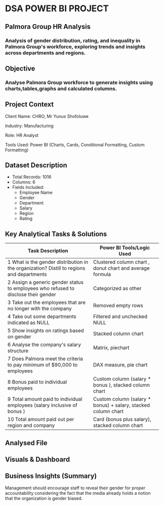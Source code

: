 # DSA POWER BI PROJECT
## Palmora Group HR Analysis
### Analysis of gender distribution, rating, and inequality in Palmora Group's workforce, exploring trends and insights across departments and regions.

## Objective

### Analyse Palmora Group workforce to generate insights using charts,tables,graphs and calculated columns.

## Project Context
Client Name: CHRO, Mr Yunus Shofoluwe

Industry: Manufacturing

Role: HR Analyst

Tools Used: Power BI (Charts, Cards, Conditional Formatting, Custom Formatting)

## Dataset Description
* Total Records: 1016
* Columns: 6
* Fields Included:
   * Employee Name
   * Gender
   * Department
   * Salary
   * Region
   * Rating

## Key Analytical Tasks & Solutions
| Task Description | Power BI Tools/Logic Used |
| ---------------- | ------------------------- |
| 1  What is the gender distribution in the organization? Distill to regions and departments | Clustered column chart , donut chart and average formula |
| 2  Assign a generic gender status to employees who refused to disclose their gender | Categorized as other |
| 3  Take out the employees that are no longer with the company | Removed empty rows
| 4  Take out some departments indicated as NULL | Filtered and unchecked NULL |
| 5  Show insights on ratings based on gender | Stacked column chart |
| 6  Analyse the company's salary structure | Matrix, piechart |
| 7  Does Palmora meet the criteria to pay minimum of $90,000 to employees | DAX measure, pie chart |
| 8  Bonus paid to individual employees | Custom column (salary * bonus ), stacked column chart |
| 9  Total amount paid to individual employees (salary inclusive of bonus ) | Custom column (salary * bonus) + salary, stacked column chart |
| 10 Total amount paid out per region and company | Card (bonus plus salary), stacked column chart |

## Analysed File

## Visuals & Dashboard


## Business Insights (Summary)
Management should encourage staff to reveal their gender for proper accountability considering the fact that the media already holds a notion that the organization is gender biased.



